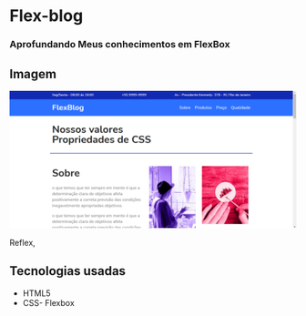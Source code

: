 # Flex-blog
 ### Aprofundando Meus conhecimentos em FlexBox

## Imagem
![Imagem Site](https://github.com/Andrewsoares15/Flex-blog/blob/main/FlexBox.png)

Reflex,

## Tecnologias usadas
- HTML5
- CSS- Flexbox
